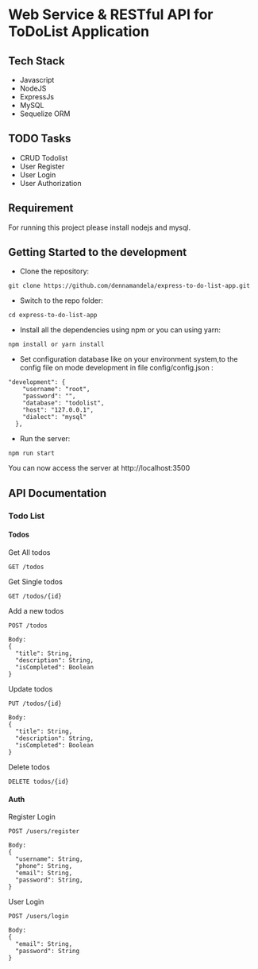# Web Service & RESTful API for ToDoList Application
## Tech Stack 
- Javascript
- NodeJS
- ExpressJs
- MySQL
- Sequelize ORM

## TODO Tasks
- CRUD Todolist
- User Register
- User Login
- User Authorization

## Requirement

For running this project please install nodejs and mysql.

## Getting Started to the development
- Clone the repository:
```
git clone https://github.com/dennamandela/express-to-do-list-app.git
```
- Switch to the repo folder:
```
cd express-to-do-list-app
```
- Install all the dependencies using npm or you can using yarn:
```
npm install or yarn install
```
- Set configuration database like on your environment system,to the config file on mode development in file config/config.json :
```
"development": {
    "username": "root",
    "password": "",
    "database": "todolist",
    "host": "127.0.0.1",
    "dialect": "mysql"
  },
```
- Run the server:
```
npm run start
```

You can now access the server at http://localhost:3500

## API Documentation
### Todo List
#### Todos

Get All todos

```
GET /todos
```

Get Single todos

```
GET /todos/{id}
```

Add a new todos

```
POST /todos
```

```
Body: 
{
  "title": String, 
  "description": String, 
  "isCompleted": Boolean
}
```

Update todos

```
PUT /todos/{id}
```

```
Body: 
{
  "title": String, 
  "description": String, 
  "isCompleted": Boolean
}
```

Delete todos

```
DELETE todos/{id}
```

#### Auth

Register Login

```
POST /users/register
```

```
Body: 
{
  "username": String, 
  "phone": String, 
  "email": String,
  "password": String,
}
```

User Login

```
POST /users/login
```

```
Body:
{
  "email": String,
  "password": String
}
